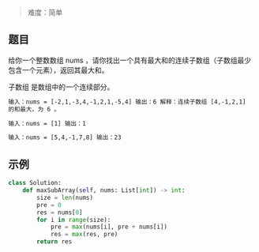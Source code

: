 > 难度：简单

## 题目

给你一个整数数组 nums ，请你找出一个具有最大和的连续子数组（子数组最少包含一个元素），返回其最大和。

子数组 是数组中的一个连续部分。

```html
输入：nums = [-2,1,-3,4,-1,2,1,-5,4] 输出：6 解释：连续子数组 [4,-1,2,1]
的和最大，为 6 。
```

```html
输入：nums = [1] 输出：1
```

```html
输入：nums = [5,4,-1,7,8] 输出：23
```

## 示例

```python
class Solution:
    def maxSubArray(self, nums: List[int]) -> int:
        size = len(nums)
        pre = 0
        res = nums[0]
        for i in range(size):
            pre = max(nums[i], pre + nums[i])
            res = max(res, pre)
        return res
```

